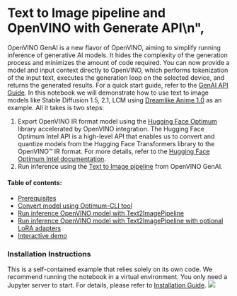 # Text to Image pipeline and OpenVINO with Generate API\n",
OpenVINO GenAI is a new flavor of OpenVINO, aiming to simplify running inference of generative AI models. It hides the complexity of the generation process and minimizes the amount of code required. You can now provide a model and input context directly to OpenVINO, which performs tokenization of the input text, executes the generation loop on the selected device, and returns the generated results. For a quick start guide, refer to the [GenAI API Guide](https://docs.openvino.ai/2024/learn-openvino/llm_inference_guide/genai-guide.html).
In this notebook we will demonstrate how to use text to image models like Stable Diffusion 1.5, 2.1, LCM using [Dreamlike Anime 1.0](https://huggingface.co/dreamlike-art/dreamlike-anime-1.0) as an example. All it takes is two steps: 
1. Export OpenVINO IR format model using the [Hugging Face Optimum](https://huggingface.co/docs/optimum/installation) library accelerated by OpenVINO integration.
The Hugging Face Optimum Intel API is a high-level API that enables us to convert and quantize models from the Hugging Face Transformers library to the OpenVINO™ IR format. For more details, refer to the [Hugging Face Optimum Intel documentation](https://huggingface.co/docs/optimum/intel/inference).
2. Run inference using the [Text to Image pipeline](https://openvino-doc.iotg.sclab.intel.com/nightly/learn-openvino/llm_inference_guide/genai-guide/genai-use-cases.html#using-genai-for-text-to-image-generation) from OpenVINO GenAI.
#### Table of contents:
- [Prerequisites](#Prerequisites)
- [Convert model using Optimum-CLI tool](#Convert-model-using-Optimum-CLI-tool)
- [Run inference OpenVINO model with Text2ImagePipeline](#Run-inference-OpenVINO-model-with-Text2ImagePipeline)
- [Run inference OpenVINO model with Text2ImagePipeline with optional LoRA adapters](#Run-inference-OpenVINO-model-with-Text2ImagePipeline-with-optional-LoRA-adapters)
- [Interactive demo](#Interactive-demo)
### Installation Instructions
This is a self-contained example that relies solely on its own code.
We recommend  running the notebook in a virtual environment. You only need a Jupyter server to start.
For details, please refer to [Installation Guide](https://github.com/openvinotoolkit/openvino_notebooks/blob/latest/README.md#-installation-guide).
<img referrerpolicy="no-referrer-when-downgrade" src="https://static.scarf.sh/a.png?x-pxid=5b5a4db0-7875-4bfb-bdbd-01698b5b1a77&file=notebooks/text-to-image-genai/text-to-image-genai.ipynb" />